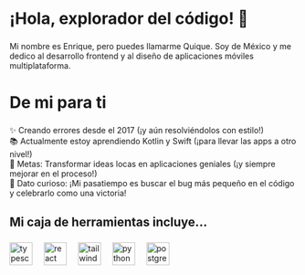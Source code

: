 <h1 align="left">¡Hola, explorador del código! 🚀</h1>

###

<p align="left">Mi nombre es Enrique, pero puedes llamarme Quique. Soy de México y me dedico al desarrollo frontend y al diseño de aplicaciones móviles multiplataforma.</p>

###

<h1 align="left">De mi para ti</h1>

###

<p align="left">✨ Creando errores desde el 2017 (¡y aún resolviéndolos con estilo!)<br>📚 Actualmente estoy aprendiendo Kotlin y Swift (¡para llevar las apps a otro nivel!)<br>🎯 Metas: Transformar ideas locas en aplicaciones geniales (¡y siempre mejorar en el proceso!)<br>🎲 Dato curioso: ¡Mi pasatiempo es buscar el bug más pequeño en el código y celebrarlo como una victoria!</p>

###

<h2 align="left">Mi caja de herramientas incluye...</h2>

###

<div align="left">
  <img src="https://skillicons.dev/icons?i=ts" height="40" alt="typescript logo"  />
  <img width="12" />
  <img src="https://skillicons.dev/icons?i=react" height="40" alt="react logo"  />
  <img width="12" />
  <img src="https://skillicons.dev/icons?i=tailwind" height="40" alt="tailwind logo" />
  <img width="12" />
  <img src="https://skillicons.dev/icons?i=python" height="40" alt="python logo"  />
  <img width="12" />
  <img src="https://skillicons.dev/icons?i=postgresql" height="40" alt="postgresql logo"  />
  <img width="12" />
  
</div>

###

